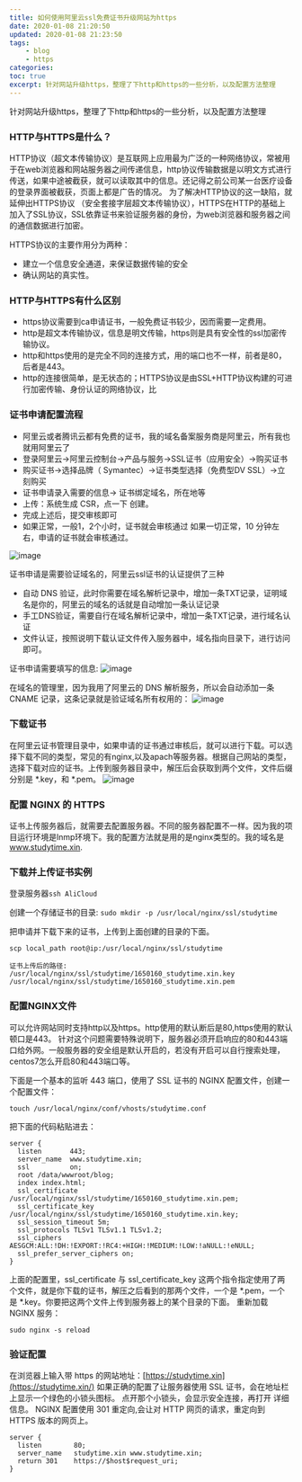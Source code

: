 ```yaml
---
title: 如何使用阿里云ssl免费证书升级网站为https
date: 2020-01-08 21:20:50
updated: 2020-01-08 21:23:50
tags: 
    - blog
    - https
categories: 
toc: true
excerpt: 针对网站升级https，整理了下http和https的一些分析，以及配置方法整理
---
```


针对网站升级https，整理了下http和https的一些分析，以及配置方法整理

### HTTP与HTTPS是什么？

HTTP协议（超文本传输协议）是互联网上应用最为广泛的一种网络协议，常被用于在web浏览器和网站服务器之间传递信息，http协议传输数据是以明文方式进行传送，如果中途被截获，就可以读取其中的信息。还记得之前公司某一台医疗设备的登录界面被截获，页面上都是广告的情况。
为了解决HTTP协议的这一缺陷，就延伸出HTTPS协议 （安全套接字层超文本传输协议），HTTPS在HTTP的基础上加入了SSL协议，SSL依靠证书来验证服务器的身份，为web浏览器和服务器之间的通信数据进行加密。

HTTPS协议的主要作用分为两种：
- 建立一个信息安全通道，来保证数据传输的安全
- 确认网站的真实性。

### HTTP与HTTPS有什么区别
-  https协议需要到ca申请证书，一般免费证书较少，因而需要一定费用。
- http是超文本传输协议，信息是明文传输，https则是具有安全性的ssl加密传输协议。
- http和https使用的是完全不同的连接方式，用的端口也不一样，前者是80，后者是443。
- http的连接很简单，是无状态的；HTTPS协议是由SSL+HTTP协议构建的可进行加密传输、身份认证的网络协议，比


### 证书申请配置流程

- 阿里云或者腾讯云都有免费的证书，我的域名备案服务商是阿里云，所有我也就用阿里云了
- 登录阿里云->阿里云控制台->产品与服务->SSL证书（应用安全）->购买证书
- 购买证书->选择品牌（ Symantec）->证书类型选择（免费型DV SSL）->立刻购买
- 证书申请录入需要的信息-> 证书绑定域名，所在地等
- 上传：系统生成 CSR，点一下 创建。
- 完成上述后，提交审核即可
- 如果正常，一般1，2个小时，证书就会审核通过
如果一切正常，10 分钟左右，申请的证书就会审核通过。

![image](https://static.studytime.xin/image/articles/https-config-1.jpg)

证书申请是需要验证域名的，阿里云ssl证书的认证提供了三种
- 自动 DNS 验证，此时你需要在域名解析记录中，增加一条TXT记录，证明域名是你的，阿里云的域名的话就是自动增加一条认证记录
- 手工DNS验证，需要自行在域名解析记录中，增加一条TXT记录，进行域名认证
- 文件认证，按照说明下载认证文件传入服务器中，域名指向目录下，进行访问即可。

证书申请需要填写的信息:
![image](https://static.studytime.xin/image/articles/https-config-2.jpg)

在域名的管理里，因为我用了阿里云的 DNS 解析服务，所以会自动添加一条 CNAME 记录，这条记录就是验证域名所有权用的：
![image](https://static.studytime.xin/image/articles/https-config-3.png)

### 下载证书
在阿里云证书管理目录中，如果申请的证书通过审核后，就可以进行下载。可以选择下载不同的类型，常见的有nginx,以及apach等服务器。根据自己网站的类型，选择下载对应的证书。上传到服务器目录中，解压后会获取到两个文件，文件后缀分别是 *.key，和 *.pem。
![image](https://static.studytime.xin/image/articles/https-config-4.png)


### 配置 NGINX 的 HTTPS
证书上传服务器后，就需要去配置服务器。不同的服务器配置不一样。因为我的项目运行环境是lnmp环境下。我的配置方法就是用的是nginx类型的。我的域名是 www.studytime.xin.

### 下载并上传证书实例
登录服务器`ssh AliCloud`

创建一个存储证书的目录:
`sudo mkdir -p /usr/local/nginx/ssl/studytime`

把申请并下载下来的证书，上传到上面创建的目录的下面。

```
scp local_path root@ip:/usr/local/nginx/ssl/studytime

证书上传后的路径:
/usr/local/nginx/ssl/studytime/1650160_studytime.xin.key
/usr/local/nginx/ssl/studytime/1650160_studytime.xin.pem
```

### 配置NGINX文件

可以允许网站同时支持http以及https。http使用的默认断后是80,https使用的默认顿口是443。
针对这个问题需要特殊说明下，服务器必须开启响应的80和443端口给外网。一般服务器的安全组是默认开启的，若没有开启可以自行搜索处理，centos7怎么开启80和443端口等。

下面是一个基本的监听 443 端口，使用了 SSL 证书的 NGINX 配置文件，创建一个配置文件：

`touch /usr/local/nginx/conf/vhosts/studytime.conf`

把下面的代码粘贴进去：
```
server {
  listen       443;
  server_name  www.studytime.xin;
  ssl          on;
  root /data/wwwroot/blog;
  index index.html;
  ssl_certificate  /usr/local/nginx/ssl/studytime/1650160_studytime.xin.pem;
  ssl_certificate_key  /usr/local/nginx/ssl/studytime/1650160_studytime.xin.key;
  ssl_session_timeout 5m;
  ssl_protocols TLSv1 TLSv1.1 TLSv1.2;
  ssl_ciphers AESGCM:ALL:!DH:!EXPORT:!RC4:+HIGH:!MEDIUM:!LOW:!aNULL:!eNULL;
  ssl_prefer_server_ciphers on;
}
```

上面的配置里，ssl_certificate 与 ssl_certificate_key 这两个指令指定使用了两个文件，就是你下载的证书，解压之后看到的那两个文件，一个是 *.pem，一个是 *.key。你要把这两个文件上传到服务器上的某个目录的下面。
重新加载 NGINX 服务：
```
sudo nginx -s reload
```

### 验证配置
在浏览器上输入带 https 的网站地址：[https://studytime.xin](https://studytime.xin/)
如果正确的配置了让服务器使用 SSL 证书，会在地址栏上显示一个绿色的小锁头图标。
点开那个小锁头，会显示安全连接，再打开 详细信息。
NGINX 配置使用 301 重定向,会让对 HTTP 网页的请求，重定向到 HTTPS 版本的网页上。
```
server {
  listen        80;
  server_name   studytime.xin www.studytime.xin;
  return 301    https://$host$request_uri;
}
```
